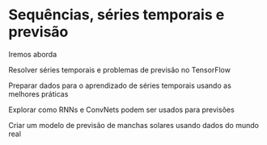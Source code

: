 # Sequências, séries temporais e previsão

Iremos aborda

Resolver séries temporais e problemas de previsão no TensorFlow

Preparar dados para o aprendizado de séries temporais usando as melhores práticas

Explorar como RNNs e ConvNets podem ser usados para previsões

Criar um modelo de previsão de manchas solares usando dados do mundo real
